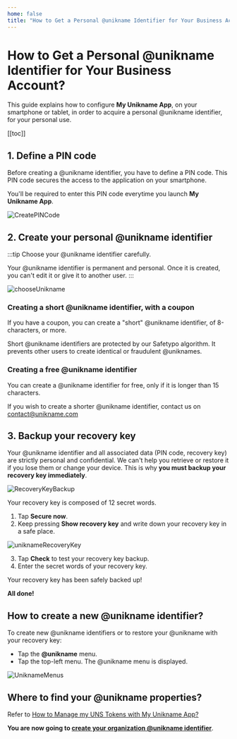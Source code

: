```yaml
---
home: false
title: "How to Get a Personal @unikname Identifier for Your Business Account?"
---
```


# How to Get a Personal @unikname Identifier for Your Business Account?

This guide explains how to configure **My Unikname App**, on your smartphone or tablet, in order to acquire a personal @unikname identifier, for your personal use. 

[[toc]]

## 1. Define a PIN code
Before creating a @unikname identifier, you have to define a PIN code. This PIN code secures the access to the application on your smartphone. 

You'll be required to enter this PIN code everytime you launch **My Unikname App**.

<copyscreen caption="Defining a PIN code">![CreatePINCode](./images/CreatePINCode.jpg)</copyscreen>


## 2. Create your personal @unikname identifier

:::tip
Choose your @unikname identifier carefully.

 Your @unikname identifier is permanent and personal. Once it is created, you can't edit it or give it to another user.
 :::

<copyscreen caption="Defining your @unikname">![chooseUnikname](./images/chooseUnikname.jpg)</copyscreen>

### Creating a short @unikname identifier, with a coupon 
If you have a coupon, you can create a "short" @unikname identifier, of 8-characters, or more. 

Short @unikname identifiers are protected by our Safetypo algorithm. It prevents other users to create identical or fraudulent @uniknames.

### Creating a free @unikname identifier
You can create a @unikname identifier for free, only if it is longer than 15 characters. 

If you wish to create a shorter @unikname identifier, contact us on [contact@unikname.com](mailto:contact@unikname.com)

## 3. Backup your recovery key
Your @unikname identifier and all associated data (PIN code, recovery key) are strictly personal and confidential. We can't help you retrieve or restore it if you lose them or change your device. This is why **you must backup your recovery key immediately**. 

<copyscreen>![RecoveryKeyBackup](./images/RecoveryKeyBackup.jpg)</copyscreen>

Your recovery key is composed of 12 secret words.

1. Tap **Secure now**.
2. Keep pressing **Show recovery key** and write down your recovery key in a safe place.
  
<copyscreen caption="Recovery key backup">![uniknameRecoveryKey](./images/uniknameRecoveryKey.jpg)</copyscreen>

3. Tap **Check** to test your recovery key backup.
4. Enter the secret words of your recovery key.

Your recovery key has been safely backed up!

**All done!** 

## How to create a new @unikname identifier?

To create new @unikname identifiers or to restore your @unikname with your recovery key:
- Tap the **@unikname** menu.
- Tap the top-left menu.
 The @unikname menu is displayed.

<copyscreen>![UniknameMenus](./images/UniknameMenus.png)</copyscreen>

## Where to find your @unikname properties? 

Refer to [How to Manage my UNS Tokens with My Unikname App?](./using-uns-tokens)

**You are now going to [create your organization @unikname identifier](/2.creating-unikname-organization)**.
